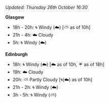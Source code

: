 *Updated: Thursday 26th October 16:30*

**Glasgow**

* 18h - 20h: :cyclone: Windy (:cloud:) [:partly_sunny: as of 10h]
* 21h - 4h: :cloud: Cloudy
* 5h: :cyclone: Windy (:cloud:)

**Edinburgh**

* 18h: :cyclone: Windy (:cloud:) [:cloud: as of 10h, :umbrella: as of 18h]
* 19h: :cloud: Cloudy
* 20h: :partly_sunny: Partly Cloudy [:cyclone:(:cloud:) as of 10h]
* 21h - 2h: :cyclone: Windy (:cloud:)
* 3h - 5h: :cyclone: Windy (:partly_sunny:)
